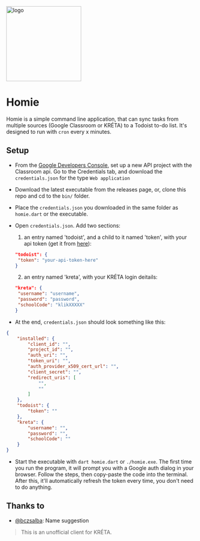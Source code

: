 <img width=200 src="https://raw.githubusercontent.com/daaniiieel/homie/master/.github/logo.svg" alt="logo"/>

# Homie

Homie is a simple command line application, that can sync tasks from multiple sources (Google Classroom or KRÉTA) to a Todoist to-do list. It's designed to run with `cron` every x minutes.

## Setup
- From the [Google Developers Console](https://console.developers.google.com), set up a new API project with the Classroom api. Go to the Credentials tab, and download the `credentials.json` for the type `Web application`
- Download the latest executable from the releases page, or, clone this repo and cd to the `bin/` folder.
- Place the `credentials.json` you downloaded in the same folder as `homie.dart` or the executable.
- Open `credentials.json`. Add two sections:

  1. an entry named 'todoist', and a child to it named 'token', with your api token (get it from [here](https://todoist.com/prefs/integrations)):
   ```json
   "todoist": {
    "token": "your-api-token-here"
   }
   ```
    2. an entry named 'kreta', with your KRÉTA login deitails:
   ```json
   "kreta": {
    "username": "username",
    "password": "password",
    "schoolCode": "klikXXXXX"
   }
   ```
- At the end, `credentials.json` should look something like this:
```json
{
    "installed": {
        "client_id": "",
        "project_id": "",
        "auth_uri": "",
        "token_uri": "",
        "auth_provider_x509_cert_url": "",
        "client_secret": "",
        "redirect_uris": [
            "",
            ""
        ]
    },
    "todoist": {
        "token": ""
    },
    "kreta": {
        "username": "",
        "password": "",
        "schoolCode": ""
    }
}
```

- Start the executable with `dart homie.dart` or `./homie.exe`. The first time you run the program, it will prompt you with a Google auth dialog in your browser. Follow the steps, then copy-paste the code into the terminal. After this, it'll automatically refresh the token every time, you don't need to do anything.

## Thanks to
- [@bczsalba](https://github.com/bczsalba): Name suggestion


> This is an unofficial client for KRÉTA.

